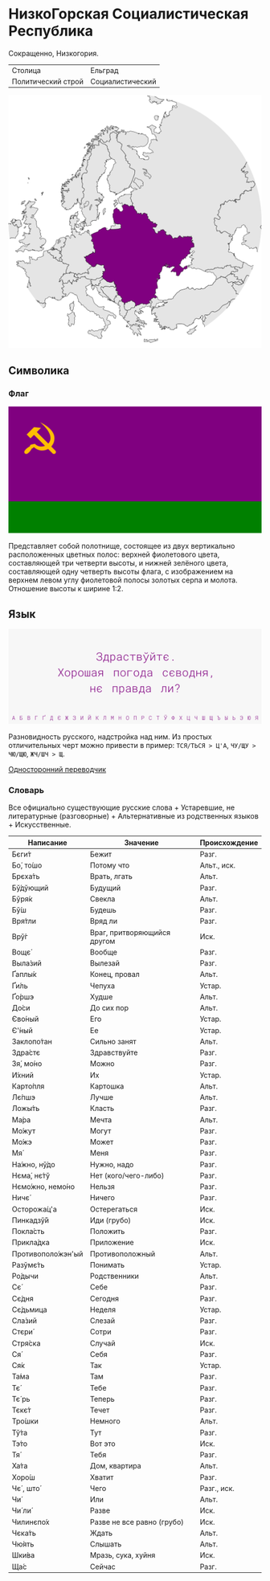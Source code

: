 # НизкоГорская Социалистическая Республика

Сокращенно, Низкогория.

|                    |                  |
| ------------------ | ---------------- |
| Столица            | Ельград          |
| Политический строй | Социалистический |

![На карте](https://raw.githubusercontent.com/sziberov/Nizkogoria/master/Map.png)

## Символика

### Флаг
![Флаг](https://raw.githubusercontent.com/sziberov/Nizkogoria/master/Flag.png)

Представляет собой полотнище, состоящее из двух вертикально расположенных цветных полос: верхней фиолетового цвета, составляющей три четверти высоты, и нижней зелёного цвета, составляющей одну четверть высоты флага, с изображением на верхнем левом углу фиолетовой полосы золотых серпа и молота. Отношение высоты к ширине 1:2.

## Язык
![Язык](https://raw.githubusercontent.com/sziberov/Nizkogoria/master/Language.png)

Разновидность русского, надстройка над ним. Из простых отличительных черт можно привести в пример: `ТСЯ/ТЬСЯ > Ц'А`, `ЧУ/ЩУ > ЧЮ/ЩЮ`, `ЖЧ/ШЧ > Щ`.

[Односторонний переводчик](https://sziberov.github.io/Nizkogoria/Translator.html)

### Словарь
Все официально существующие русские слова + Устаревшие, не литературные (разговорные) + Альтернативные из родственных языков + Искусственные.

| Написание            | Значение                    | Происхождение |
| -------------------- | --------------------------- | ------------- |
| Бєги́т                | Бежит                       | Разг.         |
| Бо́, то́шо             | Потому что                  | Альт., иск.   |
| ́Брєха́ть              | Врать, лгать                | Альт.         |
| Бў́дўющий             | Будущий                     | Разг.         |
| Бўря́к                | Свекла                      | Альт.         |
| Бў́ш                  | Будешь                      | Разг.         |
| Вря́тли               | Вряд ли                     | Разг.         |
| Врў́г                 | Враг, притворяющийся другом | Иск.          |
| Вощє́                 | Вообще                      | Разг.         |
| Выла́зий              | Вылезай                     | Разг.         |
| Ґаплы́к               | Конец, провал               | Альт.         |
| Ґи́ль                 | Чепуха                      | Устар.        |
| Ґо́ршэ                | Худше                       | Альт.         |
| До́си                 | До сих пор                  | Альт.         |
| Єво́ный               | Его                         | Устар.        |
| Є'́ный                | Ее                          | Устар.        |
| Заклопо́тан           | Сильно занят                | Альт.         |
| Здра́стє              | Здравствуйте                | Разг.         |
| Зя́, мо́но             | Можно                       | Разг.         |
| И́хний                | Их                          | Устар.        |
| Карто́пля             | Картошка                    | Альт.         |
| Лє́пшэ                | Лучше                       | Альт.         |
| Ложы́ть               | Класть                      | Разг.         |
| Ма́ра                 | Мечта                       | Альт.         |
| Мо́жут                | Могут                       | Разг.         |
| Мо́жэ                 | Может                       | Разг.         |
| Мя́                   | Меня                        | Разг.         |
| На́жно, нў́до          | Нужно, надо                 | Разг.         |
| Нєма́, нє́тў           | Нет (кого/чего-либо)        | Разг.         |
| Нємо́жно, немо́но      | Нельзя                      | Разг.         |
| Ничє́                 | Ничего                      | Разг.         |
| Осторожа́ц'а          | Остерегаться                | Иск.          |
| Пинкадзў́й            | Иди (грубо)                 | Иск.          |
| Покла́сть             | Положить                    | Разг.         |
| Прикла́дка            | Приложение                  | Иск.          |
| Противополо́жэн'ый    | Противоположный             | Альт.         |
| Разўмє́ть             | Понимать                    | Устар.        |
| Ро́дычи               | Родственники                | Альт.         |
| Сє́                   | Себе                        | Разг.         |
| Сє́дня                | Сегодня                     | Разг.         |
| Сє́дьмица             | Неделя                      | Устар.        |
| Сла́зий               | Слезай                      | Разг.         |
| Стєри́                | Сотри                       | Разг.         |
| Стря́ска              | Случай                      | Иск.          |
| Ся́                   | Себя                        | Разг.         |
| Ся́к                  | Так                         | Устар.        |
| Та́ма                 | Там                         | Разг.         |
| Тє́                   | Тебе                        | Разг.         |
| Тє́ рь                | Теперь                      | Разг.         |
| Тєкє́т                | Течет                       | Разг.         |
| Тро́шки               | Немного                     | Альт.         |
| Тў́та                 | Тут                         | Разг.         |
| Тэ́то                 | Вот это                     | Иск.          |
| Тя́                   | Тебя                        | Разг.         |
| Ха́та                 | Дом, квартира               | Альт.         |
| Хоро́ш                | Хватит                      | Разг.         |
| Чє́ , што́             | Чего                        | Разг., иск.   |
| Чи́                   | Или                         | Альт.         |
| Чи́ ли́                | Разве                       | Иск.          |
| Чилинєпо́х            | Разве не все равно (грубо)  | Иск.          |
| Чєка́ть               | Ждать                       | Альт.         |
| Чю́ять                | Слышать                     | Альт.         |
| Шки́ва                | Мразь, сука, хуйня          | Иск.          |
| Ща́с                  | Сейчас                      | Разг.         |
